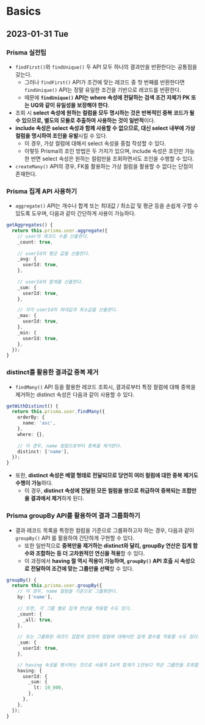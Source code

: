 # Basics
## 2023-01-31 Tue
### Prisma 실전팁
* `findFirst()`와 `findUnique()` 두 API 모두 하나의 결과만을 반환한다는 공통점을 갖는다.
    * 그러나 `findFirst()` API가 조건에 맞는 레코드 중 첫 번째를 반환한다면 `findUnique()` API는 정말 유일한 조건을 기반으로 레코드를 반환한다.
    * 때문에 **`findUnique()` API는 where 속성에 전달하는 검색 조건 자체가 PK 또는 UQ와 같이 유일성을 보장해야 한다**.
* 조회 시 **select 속성에 원하는 컬럼을 모두 명시하는 것은 반복적인 중복 코드가 될 수 있으므로, 별도의 모듈로 추출하여 사용하는 것이 일반적**이다.
* **include 속성은 select 속성과 함께 사용할 수 없으므로, 대신 select 내부에 가상 컬럼을 명시하여 조인을 유발**시킬 수 있다.
    * 이 경우, 가상 컬럼에 대해서 select 속성을 중첩 작성할 수 있다.
    * 이렇듯 Prisma의 조인 방법은 두 가지가 있으며, include 속성은 조인만 가능한 반면 select 속성은 원하는 컬럼만을 조회하면서도 조인을 수행할 수 있다.
* `createMany()` API의 경우, FK를 활용하는 가상 컬럼을 활용할 수 없다는 단점이 존재한다.

### Prisma 집계 API 사용하기
* `aggregate()` API는 개수나 합계 또는 최대값 / 최소값 및 평균 등을 손쉽게 구할 수 있도록 도우며, 다음과 같이 간단하게 사용이 가능하다.
```typescript
getAggregates() {
  return this.prisma.user.aggregate({
    // user의 레코드 수를 산출한다.
    _count: true,
    
    // userId의 평균 값을 산출한다.
    _avg: {
      userId: true,
    },
    
    // userId의 합계를 산출한다.
    _sum: {
      userId: true,
    },

    // 각각 userId의 최대값과 최소값을 산출한다.
    _max: {
      userId: true,
    },
    _min: {
      userId: true,
    },
  });
}
```

### distinct를 활용한 결과값 중복 제거
* `findMany()` API 등을 활용한 레코드 조회시, 결과로부터 특정 컬럼에 대해 중복을 제거하는 distinct 속성은 다음과 같이 사용할 수 있다.
```typescript
getWithDistinct() {
  return this.prisma.user.findMany({
    orderBy: {
      name: 'asc',
    },
    where: {},
    
    // 이 경우, name 컬럼으로부터 중복을 제거한다.
    distinct: ['name'],
  });
}
```
* 또한, **distinct 속성은 배열 형태로 전달되므로 당연히 여러 컬럼에 대한 중복 제거도 수행이 가능**하다.
  * 이 경우, **distinct 속성에 전달된 모든 컬럼을 쌍으로 취급하여 중복되는 조합만을 결과에서 제거**하게 된다.

### Prisma groupBy API를 활용하여 결과 그룹화하기
* 결과 레코드 목록을 특정한 컬럼을 기준으로 그룹화하고자 하는 경우, 다음과 같이 `groupBy()` API 를 활용하여 간단하게 구현할 수 있다.
  * 또한 일반적으로 **중복만을 제거하는 distinct와 달리, groupBy 연산은 집계 함수와 조합하는 등 더 고차원적인 연신을 적용**할 수 있다.
  * 이 과정에서 **having 절 역시 적용이 가능하며, `groupBy()` API 호출 시 속성으로 전달하여 조건에 맞는 그룹만을 선택**할 수 있다.
```typescript
groupBy() {
  return this.prisma.user.groupBy({
    // 이 경우, name 컬럼을 기준으로 그룹화한다.
    by: ['name'],
    
    // 또한, 각 그룹 별로 집계 연산을 적용할 수도 있다.
    _count: {
      _all: true,
    },
    
    // 또는 그룹화된 레코드 집합의 임의의 컬럼에 대해서만 집계 함수를 적용할 수도 있다.
    _sum: {
      userId: true,
    },

    // having 속성을 명시하는 것으로 사용자 Id의 합계가 1만보다 작은 그룹만을 조회할 수 있다.
    having: {
      userId: {
        _sum: {
          lt: 10_000,
        },
      },
    },
  });
}
```